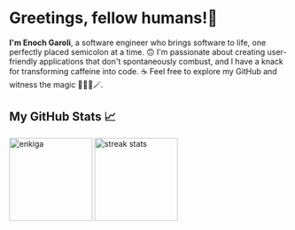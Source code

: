 # Greetings, fellow humans!👋

**I'm Enoch Garoli**, a software engineer who brings software to life, one perfectly placed semicolon at a time. 🙃 I'm passionate about creating user-friendly applications that don't spontaneously combust, and I have a knack for transforming caffeine into code. ☕  Feel free to explore my GitHub and witness the magic 🧙🏾‍♂️🪄.

## My GitHub Stats 📈

<div align="left">
<img  HEIGHT="150" src="https://github-readme-stats.vercel.app/api/top-langs?username=enkiga&show_icons=true&locale=en&layout=compact&theme=react&border_radius=10&size_weight=0.5&count_weight=0.5&exclude_repo=github-readme-stats" alt="enkiga" />

<img  HEIGHT="150"  src="https://github-readme-streak-stats.herokuapp.com/?user=enkiga&theme=react&border_radius=10" alt="streak stats" />
</div>
